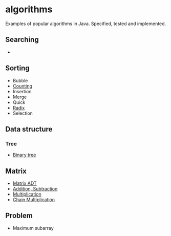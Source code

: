 # algorithms
Examples of popular algorithms in Java. Specified, tested and implemented.
##  Searching
-
##  Sorting
- Bubble
- [Counting](../docs/sortings/counting-sort.md)
- Insertion
- Merge
- Quick
- [Radix](../docs/sortings/radix-sort.md)
- Selection
##  Data structure
### Tree
- [Binary tree](../docs/datastructures/trees/binary-tree.md)
##  Matrix
- [Matrix ADT](../docs/matrices/matrix.md)
- [Addition, Subtraction](../docs/matrices/matrix-addition-substraction.md)
- [Multiplication](../docs/matrices/matrix-multiplication.md)
- [Chain Multiplication](../docs/matrices/matrix-chain-multiplication.md)
##  Problem
- Maximum subarray
